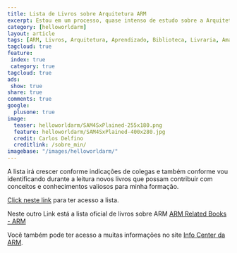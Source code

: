 ```yaml
---
title: Lista de Livros sobre Arquitetura ARM
excerpt: Estou em um processo, quase intenso de estudo sobre a Arquitetura ARM, e para ajudar nos estudos, fiz uma lista de livros que pretendo ler. 
category: [helloworldarm]
layout: article
tags: [ARM, Livros, Arquitetura, Aprendizado, Biblioteca, Livraria, Amazon, bons Livros, Linux, Linus, C, C++, Linguagem, Programação, Linguajar, E-Mail]
tagcloud: true
feature:
 index: true
 category: true
tagcloud: true
ads: 
 show: true
share: true
comments: true
google:
  plusone: true
image:
  teaser: helloworldarm/SAM4SxPlained-255x180.png
  feature: helloworldarm/SAM4SxPlained-400x280.jpg
  credit: Carlos Delfino 
  creditlink: /sobre_min/
imagebase: "/images/helloworldarm/"
---
```

A lista irá crescer conforme indicações de colegas e também conforme 
vou identificando durante a leitura novos livros que possam contribuir
com conceitos e conhecimentos valiosos para minha formação.

[Click neste link](http://community.arm.com/docs/DOC-9470) para ter acesso a lista.

Neste outro Link está a lista oficial de livros sobre ARM
<a href="http://www.arm.com/support/resources/arm-books/index.php" title="http://www.arm.com/support/resources/arm-books/index.php">ARM Related Books - ARM</a></p>

Você também  pode ter acesso a muitas informações no site [Info Center da ARM](http://infocenter.arm.com).  